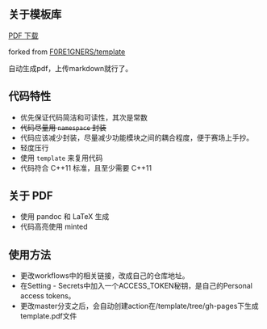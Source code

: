 ## 关于模板库

[PDF 下载](https://github.com/onglu1/template/blob/gh-pages/template.pdf)

forked from [F0RE1GNERS/template](https://github.com/F0RE1GNERS/template)

自动生成pdf，上传markdown就行了。 

## 代码特性

+ 优先保证代码简洁和可读性，其次是常数
+ ~~代码尽量用 `namespace` 封装~~  
+ 代码应该减少封装，尽量减少功能模块之间的耦合程度，便于赛场上手抄。
+ 轻度压行
+ 使用 `template` 来复用代码
+ 代码符合 C++11 标准，且至少需要 C++11


## 关于 PDF

+ 使用 pandoc 和 LaTeX 生成
+ 代码高亮使用 minted

## 使用方法  
+ 更改workflows中的相关链接，改成自己的仓库地址。  
+ 在Setting - Secrets中加入一个ACCESS_TOKEN秘钥，是自己的Personal access tokens。  
+ 更改master分支之后，会自动创建action在/template/tree/gh-pages下生成template.pdf文件  
